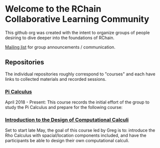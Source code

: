 # Welcome to the RChain Collaborative Learning Community
This github org was created with the intent to organize
groups of people desiring to dive deeper into the foundations of RChain.

[Mailing list](https://groups.google.com/forum/#!forum/rchain-collaborative-learning/join) for group announcements / communication.

## Repositories
The individual repositories roughly correspond to "courses" and each have links to collected materials and recorded sessions.

### [Pi Calculus](https://github.com/RChain-Collaborative-Learning/PiCalculus)
April 2018 - Present: This course records the initial effort of the group to study the Pi Calculus and prepare for the following course:

### [Introduction to the Design of Computational Calculi](https://github.com/RChain-Collaborative-Learning/Introduction-to-the-Design-of-Computational-Calculi)
Set to start late May, the goal of this course led by Greg is to: introduce the Rho Calculus with spacial/location components included, and have the participants be able to design their own computational calculi.
